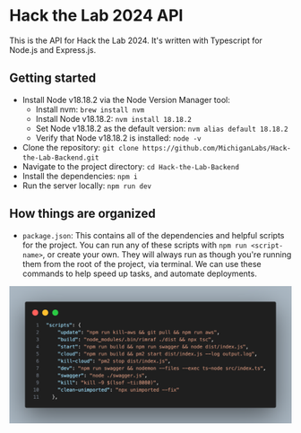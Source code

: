 # Hack the Lab 2024 API

This is the API for Hack the Lab 2024. It's written with Typescript for Node.js and Express.js.

## Getting started

- Install Node v18.18.2 via the Node Version Manager tool:
  - Install nvm: `brew install nvm`
  - Install Node v18.18.2: `nvm install 18.18.2`
  - Set Node v18.18.2 as the default version: `nvm alias default 18.18.2`
  - Verify that Node v18.18.2 is installed: `node -v`
- Clone the repository: `git clone https://github.com/MichiganLabs/Hack-the-Lab-Backend.git`
- Navigate to the project directory: `cd Hack-the-Lab-Backend`
- Install the dependencies: `npm i`
- Run the server locally: `npm run dev`

## How things are organized

- `package.json`: This contains all of the dependencies and helpful scripts for the project. You can run any of these scripts with `npm run <script-name>`, or create your own. They will always run as though you're running them from the root of the project, via terminal. We can use these commands to help speed up tasks, and automate deployments.

![package.json scripts](resources/deps.png)
